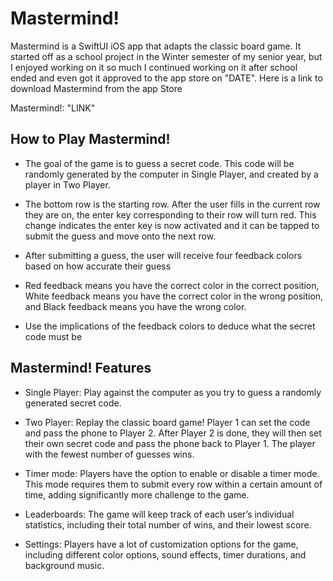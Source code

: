 # Mastermind!

Mastermind is a SwiftUI iOS app that adapts the classic board game. It started off as a school project in the Winter semester of my senior year, but I enjoyed working on it so much I continued working on it after school ended and even got it approved to the app store on "DATE". Here is a link to download Mastermind from the app Store 

Mastermind!: "LINK"

## How to Play Mastermind!

- The goal of the game is to guess a secret code. This code will be randomly generated by the computer in Single Player, and created by a player in Two Player. 

- The bottom row is the starting row. After the user fills in the current row they are on, the enter key corresponding to their row will turn red. This change indicates the enter key is now activated and it can be tapped to submit the guess and move onto the next row. 

- After submitting a guess, the user will receive four feedback colors based on how accurate their guess

- Red feedback means you have the correct color in the correct position, White feedback means you have the correct color in the wrong position, and Black feedback means you have the wrong color. 

- Use the implications of the feedback colors to deduce what the secret code must be

## Mastermind! Features

- Single Player: Play against the computer as you try to guess a randomly generated secret code.

- Two Player: Replay the classic board game! Player 1 can set the code and pass the phone to Player 2. After Player 2 is done, they will then set their own secret code and pass the phone back to Player 1. The player with the fewest number of guesses wins. 

- Timer mode: Players have the option to enable or disable a timer mode. This mode requires them to submit every row within a certain amount of time, adding significantly more challenge to the game. 

- Leaderboards: The game will keep track of each user’s individual statistics, including their total number of wins, and their lowest score. 

- Settings: Players have a lot of customization options for the game, including different color options, sound effects, timer durations, and background music.  

